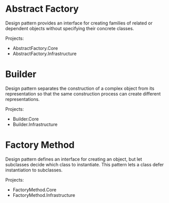 # Abstract Factory

Design pattern provides an interface for creating families of related or dependent objects without specifying their concrete classes.

Projects:
- AbstractFactory.Core
- AbstractFactory.Infrastructure

# Builder

Design pattern separates the construction of a complex object from its representation so that the same construction process can create different representations.

Projects:
- Builder.Core
- Builder.Infrastructure

# Factory Method

Design pattern defines an interface for creating an object, but let subclasses decide which class to instantiate. This pattern lets a class defer instantiation to subclasses.

Projects:
- FactoryMethod.Core
- FactoryMethod.Infrastructure
